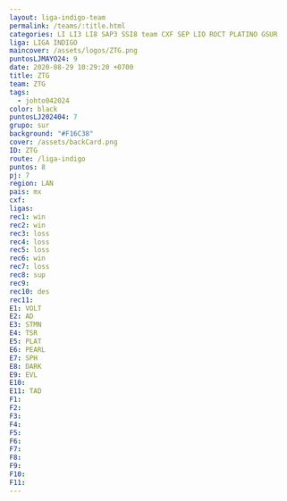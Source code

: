 ```yaml
---
layout: liga-indigo-team
permalink: /teams/:title.html
categories: LI LI3 LI8 SAP3 SSI8 team CXF SEP LIO ROCT PLATINO GSUR
liga: LIGA INDIGO
maincover: /assets/logos/ZTG.png
puntosLJMAYO24: 9
date: 2020-08-29 10:29:20 +0700
title: ZTG
team: ZTG
tags:
  - johto042024
color: black
puntosLJ202404: 7
grupo: sur
background: "#F16C38"
cover: /assets/backCard.png
ID: ZTG
route: /liga-indigo
puntos: 8
pj: 7
region: LAN
pais: mx
cxf: 
ligas: 
rec1: win
rec2: win
rec3: loss
rec4: loss
rec5: loss
rec6: win
rec7: loss
rec8: sup
rec9: 
rec10: des
rec11: 
E1: VOLT
E2: AD
E3: STMN
E4: TSR
E5: PLAT
E6: PEARL
E7: SPH
E8: DARK
E9: EVL
E10: 
E11: TAD
F1: 
F2: 
F3: 
F4: 
F5: 
F6: 
F7: 
F8: 
F9: 
F10: 
F11:
---
```



